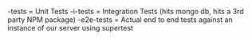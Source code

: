 <moduleName>-tests = Unit Tests
<moduleName>-i-tests = Integration Tests (hits mongo db, hits a 3rd party NPM package)
<moduleName>-e2e-tests = Actual end to end tests against an instance of our server using supertest
